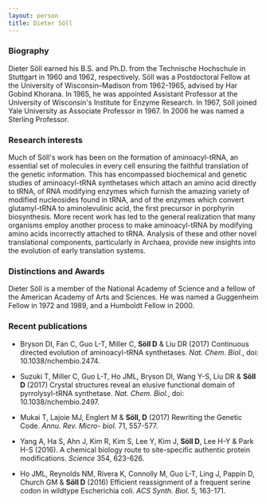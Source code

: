 ```yaml
---
layout: person
title: Dieter Söll
---
```


### Biography

Dieter Söll earned his B.S. and Ph.D. from the Technische Hochschule in Stuttgart in 1960 and 1962, respectively. Söll was a Postdoctoral Fellow at the University of Wisconsin–Madison from 1962-1965, advised by Har Gobind Khorana. In 1965, he was appointed Assistant Professor at the University of Wisconsin's Institute for Enzyme Research. In 1967, Söll joined Yale University as Associate Professor in 1967. In 2006 he was named a Sterling Professor.


### Research interests

Much of Söll's work has been on the formation of aminoacyl-tRNA, an essential set of molecules in every cell ensuring the faithful translation of the genetic information. This has encompassed biochemical and genetic studies of aminoacyl-tRNA synthetases which attach an amino acid directly to tRNA, of RNA modifying enzymes which furnish the amazing variety of modified nucleosides found in tRNA, and of the enzymes which convert glutamyl-tRNA to aminolevulinic acid, the first precursor in porphyrin biosynthesis. More recent work has led to the general realization that many organisms employ another process to make aminoacyl-tRNA by modifying amino acids incorrectly attached to tRNA. Analysis of these and other novel translational components, particularly in Archaea, provide new insights into the evolution of early translation systems.


### Distinctions and Awards

Dieter Söll is a member of the National Academy of Science and a fellow of the American Academy of Arts and Sciences. He was named a Guggenheim Fellow in 1972 and 1989, and a Humboldt Fellow in 2000.


### Recent publications

- Bryson DI, Fan C, Guo L-T, Miller C, **Söll D** & Liu DR (2017) Continuous directed evolution of aminoacyl-tRNA synthetases. *Nat. Chem. Biol.*, doi: 10.1038/nchembio.2474.

- Suzuki T, Miller C, Guo L-T, Ho JML, Bryson DI, Wang Y-S, Liu DR & **Söll D** (2017) Crystal structures reveal an elusive functional domain of pyrrolysyl-tRNA synthetase. *Nat. Chem. Biol.*, doi: 10.1038/nchembio.2497.

- Mukai T, Lajoie MJ, Englert M & **Söll, D** (2017) Rewriting the Genetic Code. *Annu. Rev. Micro- biol.* 71, 557-577.

- Yang A, Ha S, Ahn J, Kim R, Kim S, Lee Y, Kim J, **Söll D**, Lee H-Y & Park H-S (2016). A chemical biology route to site-specific authentic protein modifications. *Science* 354, 623-626.

- Ho JML, Reynolds NM, Rivera K, Connolly M, Guo L-T, Ling J, Pappin D, Church GM & **Söll D** (2016) Efficient reassignment of a frequent serine codon in wildtype Escherichia coli. *ACS Synth. Biol.* 5, 163-171.
